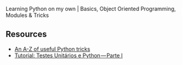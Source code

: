Learning Python on my own | Basics, Object Oriented Programming, Modules & Tricks

## Resources

- [An A-Z of useful Python tricks](https://medium.freecodecamp.org/an-a-z-of-useful-python-tricks-b467524ee747)
- [Tutorial: Testes Unitários e Python — Parte I](https://medium.com/meus-pedidos/tutorial-testes-unit%C3%A1rios-e-python-parte-i-bb77182db93f)
